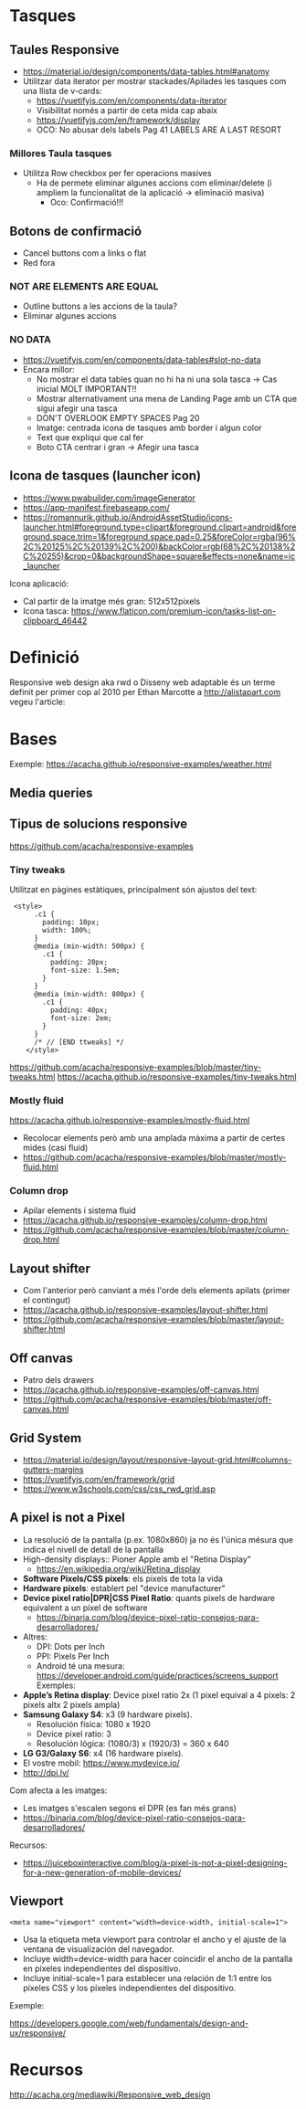 # Tasques

## Taules Responsive

- https://material.io/design/components/data-tables.html#anatomy
- Utilitzar data iterator per mostrar stackades/Apilades les tasques com una llista de v-cards:
  - https://vuetifyjs.com/en/components/data-iterator
  - Visibilitat només a partir de ceta mida cap abaix
  - https://vuetifyjs.com/en/framework/display 
  - OCO: No abusar dels labels Pag 41 LABELS ARE A LAST RESORT

### Millores Taula tasques

- Utilitza Row checkbox per fer operacions masives
  - Ha de permete eliminar algunes accions com eliminar/delete (i ampliem la funcionalitat de la aplicació -> eliminació masiva)
    - Oco: Confirmació!!!
## Botons de confirmació

- Cancel buttons com a links o flat
- Red fora

### NOT ARE ELEMENTS ARE EQUAL

- Outline buttons a les accions de la taula?
- Eliminar algunes accions

### NO DATA
- https://vuetifyjs.com/en/components/data-tables#slot-no-data
- Encara millor:
  - No mostrar el data tables quan no hi ha ni una sola tasca -> Cas inicial MOLT IMPORTANT!!
  - Mostrar alternativament una mena de Landing Page amb un CTA que sigui afegir una tasca 
  - DON'T OVERLOOK EMPTY SPACES Pag 20    
  - Imatge: centrada icona de tasques amb border i algun color
  - Text que expliqui que cal fer
  - Boto CTA centrar i gran -> Afegir una tasca
     

## Icona de tasques (launcher icon)

- https://www.pwabuilder.com/imageGenerator
- https://app-manifest.firebaseapp.com/
- https://romannurik.github.io/AndroidAssetStudio/icons-launcher.html#foreground.type=clipart&foreground.clipart=android&foreground.space.trim=1&foreground.space.pad=0.25&foreColor=rgba(96%2C%20125%2C%20139%2C%200)&backColor=rgb(68%2C%20138%2C%20255)&crop=0&backgroundShape=square&effects=none&name=ic_launcher

Icona aplicació:
- Cal partir de la imatge més gran: 512x512pixels
- Icona tasca: https://www.flaticon.com/premium-icon/tasks-list-on-clipboard_46442

# Definició

Responsive web design aka rwd o Disseny web adaptable és un terme definit per primer cop al 2010 per Ethan Marcotte a http://alistapart.com vegeu l'article:

# Bases

Exemple: https://acacha.github.io/responsive-examples/weather.html

## Media queries

## Tipus de solucions responsive

https://github.com/acacha/responsive-examples

### Tiny tweaks

Utilitzat en pàgines estàtiques, principalment són ajustos del text:

```
 <style>
      .c1 {
        padding: 10px;
        width: 100%;
      }
      @media (min-width: 500px) {
        .c1 {
          padding: 20px;
          font-size: 1.5em;
        }
      }
      @media (min-width: 800px) {
        .c1 {
          padding: 40px;
          font-size: 2em;
        }
      }
      /* // [END ttweaks] */
    </style>
```
https://github.com/acacha/responsive-examples/blob/master/tiny-tweaks.html
https://acacha.github.io/responsive-examples/tiny-tweaks.html

### Mostly fluid

https://acacha.github.io/responsive-examples/mostly-fluid.html

- Recolocar elements però amb una amplada màxima a partir de certes mides (casi fluid)
- https://github.com/acacha/responsive-examples/blob/master/mostly-fluid.html

### Column drop
- Apilar elements i sistema fluid
- https://acacha.github.io/responsive-examples/column-drop.html
- https://github.com/acacha/responsive-examples/blob/master/column-drop.html

## Layout shifter
- Com l'anterior però canviant a més l'orde dels elements apilats (primer el contingut)
- https://acacha.github.io/responsive-examples/layout-shifter.html
- https://github.com/acacha/responsive-examples/blob/master/layout-shifter.html

## Off canvas
- Patro dels drawers
- https://acacha.github.io/responsive-examples/off-canvas.html
- https://github.com/acacha/responsive-examples/blob/master/off-canvas.html

## Grid System

- https://material.io/design/layout/responsive-layout-grid.html#columns-gutters-margins
- https://vuetifyjs.com/en/framework/grid
- https://www.w3schools.com/css/css_rwd_grid.asp

## A pixel is not a Pixel

- La resolució de la pantalla (p.ex. 1080x860) ja no és l'única mésura que indica el nivell de detall de la pantalla
- High-density displays:: Pioner Apple amb el "Retina Display"
  - https://en.wikipedia.org/wiki/Retina_display
- **Software Pixels/CSS pixels**: els pixels de tota la vida 
- **Hardware pixels**: establert pel "device manufacturer"
- **Device pixel ratio|DPR|CSS Pixel Ratio**: quants pixels de hardware equivalent a un pixel de software
  - https://binaria.com/blog/device-pixel-ratio-consejos-para-desarrolladores/
- Altres:
  - DPI: Dots per Inch
  - PPI: Pixels Per Inch
  - Android té una mesura: https://developer.android.com/guide/practices/screens_support
Exemples:
- **Apple’s Retina display**: Device pixel ratio 2x (1 pixel equival a 4 pixels: 2 pixels altx 2 pixels ampla)
- **Samsung Galaxy S4**: x3 (9 hardware pixels).
  - Resolución física: 1080 x 1920
  - Device pixel ratio: 3
  - Resolución lógica: (1080/3) x (1920/3) = 360 x 640
- **LG G3/Galaxy S6**: x4 (16 hardware pixels).
- El vostre mobil: https://www.mydevice.io/
- http://dpi.lv/

Com afecta a les imatges:

- Les imatges s'escalen segons el DPR (es fan més grans)
- https://binaria.com/blog/device-pixel-ratio-consejos-para-desarrolladores/

Recursos:
- https://juiceboxinteractive.com/blog/a-pixel-is-not-a-pixel-designing-for-a-new-generation-of-mobile-devices/

## Viewport

```
<meta name="viewport" content="width=device-width, initial-scale=1">
```

- Usa la etiqueta meta viewport para controlar el ancho y el ajuste de la ventana de visualización del navegador.
- Incluye width=device-width para hacer coincidir el ancho de la pantalla en píxeles independientes del dispositivo.
- Incluye initial-scale=1 para establecer una relación de 1:1 entre los píxeles CSS y los píxeles independientes del dispositivo.


Exemple:

https://developers.google.com/web/fundamentals/design-and-ux/responsive/

# Recursos

http://acacha.org/mediawiki/Responsive_web_design
